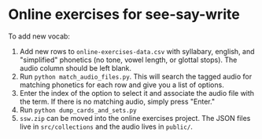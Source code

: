 # Online exercises for see-say-write

To add new vocab:

1. Add new rows to `online-exercises-data.csv` with syllabary, english, and "simplified" phonetics (no tone, vowel length, or glottal stops). The audio column should be left blank.
2. Run `python match_audio_files.py`. This will search the tagged audio for matching phonetics for each row and give you a list of options.
3. Enter the index of the option to select it and associate the audio file with the term. If there is no matching audio, simply press "Enter."
4. Run `python dump_cards_and_sets.py`
5. `ssw.zip` can be moved into the online exercises project. The JSON files live in `src/collections` and the audio lives in `public/`.
